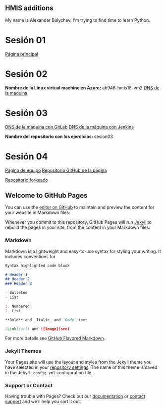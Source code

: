## HMIS additions
My name is Alexander Bulychev. I'm trying to find time to learn Python.

# Sesión 01
[Página principal](https://lilium213.github.io)

# Sesión 02
**Nombre de la Linux virtual machine en Azure:** ab946-hmis18-vm2
[DNS de la máquina](https://ab946-hmis18-vm2.eastus.cloudapp.azure.com)

# Sesión 03
[DNS de la máquina con GitLab](https://mll129-hmis18-vm1.eastus.cloudapp.azure.com)
[DNS de la máquina con Jenkins](https://ab946-hmis18-vm2.eastus.cloudapp.azure.com)

**Nombre del repositorio con los ejercicios:** sesion03

# Sesión 04
[Página de equipo](https://lostresdelpuzzle-hmis18-vm3.eastus.cloudapp.azure.com)
[Repositorio GitHub de la página](https://github.com/marcoslupion/StaticPageLosTresDelPuzzle)

[Repositorio forkeado](https://github.com/Lilium213/StaticPageLosTresDelPuzzle-1)

## Welcome to GitHub Pages

You can use the [editor on GitHub](https://github.com/Lilium213/lilium213.github.io/edit/master/README.md) to maintain and preview the content for your website in Markdown files.

Whenever you commit to this repository, GitHub Pages will run [Jekyll](https://jekyllrb.com/) to rebuild the pages in your site, from the content in your Markdown files.

### Markdown

Markdown is a lightweight and easy-to-use syntax for styling your writing. It includes conventions for

```markdown
Syntax highlighted code block

# Header 1
## Header 2
### Header 3

- Bulleted
- List

1. Numbered
2. List

**Bold** and _Italic_ and `Code` text

[Link](url) and ![Image](src)
```

For more details see [GitHub Flavored Markdown](https://guides.github.com/features/mastering-markdown/).

### Jekyll Themes

Your Pages site will use the layout and styles from the Jekyll theme you have selected in your [repository settings](https://github.com/Lilium213/lilium213.github.io/settings). The name of this theme is saved in the Jekyll `_config.yml` configuration file.

### Support or Contact

Having trouble with Pages? Check out our [documentation](https://help.github.com/categories/github-pages-basics/) or [contact support](https://github.com/contact) and we’ll help you sort it out.
